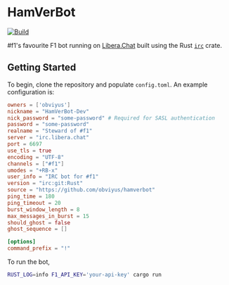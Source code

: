 # HamVerBot
[![Build](https://github.com/obviyus/hamverbot/actions/workflows/build.yml/badge.svg)](https://github.com/obviyus/hamverbot/actions/workflows/build.yml)

#f1's favourite F1 bot running on [Libera.Chat](https://libera.chat/) built using the Rust [`irc`](https://crates.io/crates/irc) crate.

## Getting Started
To begin, clone the repository and populate `config.toml`. An example configuration is:

```toml
owners = ['obviyus']
nickname = "HamVerBot-Dev"
nick_password = "some-password" # Required for SASL authentication
password = "some-password"
realname = "Steward of #f1"
server = "irc.libera.chat"
port = 6697
use_tls = true
encoding = "UTF-8"
channels = ["#f1"]
umodes = "+RB-x"
user_info = "IRC bot for #f1"
version = "irc:git:Rust"
source = "https://github.com/obviyus/hamverbot"
ping_time = 180
ping_timeout = 20
burst_window_length = 8
max_messages_in_burst = 15
should_ghost = false
ghost_sequence = []

[options]
command_prefix = "!"
```

To run the bot,
```bash
RUST_LOG=info F1_API_KEY='your-api-key' cargo run
```
